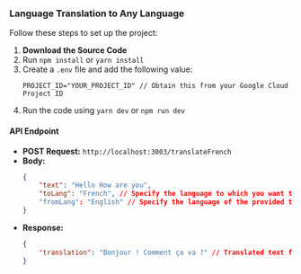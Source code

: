 ### Language Translation to Any Language

Follow these steps to set up the project:

1. **Download the Source Code**
2. Run `npm install` or `yarn install`
3. Create a `.env` file and add the following value:
   ```
   PROJECT_ID="YOUR_PROJECT_ID" // Obtain this from your Google Cloud Project ID
   ```
4. Run the code using `yarn dev` or `npm run dev`

#### API Endpoint

- **POST Request:** `http://localhost:3003/translateFrench`
- **Body:**
  ```json
  {
      "text": "Hello How are you",
      "toLang": "French", // Specify the language to which you want to translate the text (default: "French")
      "fromLang": "English" // Specify the language of the provided text for translation (default: "English")
  }
  ```
- **Response:**
  ```json
  {
      "translation": "Bonjour ! Comment ça va ?" // Translated text from the provided request
  }
  ```

